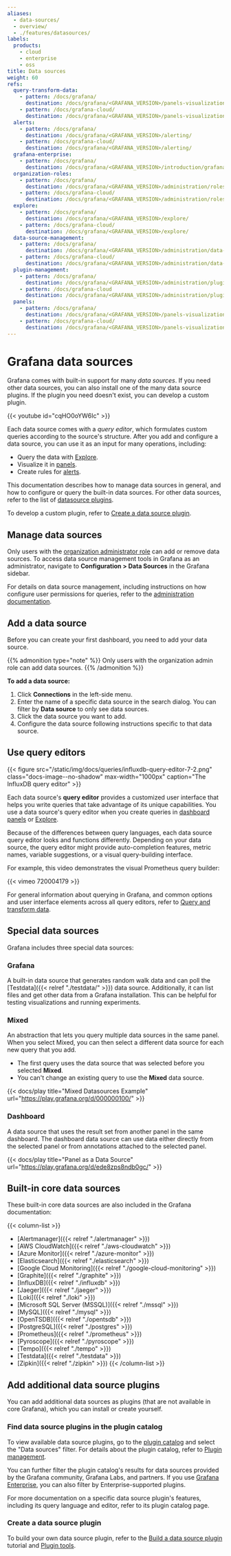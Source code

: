 ```yaml
---
aliases:
  - data-sources/
  - overview/
  - ./features/datasources/
labels:
  products:
    - cloud
    - enterprise
    - oss
title: Data sources
weight: 60
refs:
  query-transform-data:
    - pattern: /docs/grafana/
      destination: /docs/grafana/<GRAFANA_VERSION>/panels-visualizations/query-transform-data/
    - pattern: /docs/grafana-cloud/
      destination: /docs/grafana/<GRAFANA_VERSION>/panels-visualizations/query-transform-data/
  alerts:
    - pattern: /docs/grafana/
      destination: /docs/grafana/<GRAFANA_VERSION>/alerting/
    - pattern: /docs/grafana-cloud/
      destination: /docs/grafana/<GRAFANA_VERSION>/alerting/
  grafana-enterprise:
    - pattern: /docs/grafana/
      destination: /docs/grafana/<GRAFANA_VERSION>/introduction/grafana-enterprise/
  organization-roles:
    - pattern: /docs/grafana/
      destination: /docs/grafana/<GRAFANA_VERSION>/administration/roles-and-permissions/#organization-roles
    - pattern: /docs/grafana-cloud/
      destination: /docs/grafana/<GRAFANA_VERSION>/administration/roles-and-permissions/#organization-roles
  explore:
    - pattern: /docs/grafana/
      destination: /docs/grafana/<GRAFANA_VERSION>/explore/
    - pattern: /docs/grafana-cloud/
      destination: /docs/grafana/<GRAFANA_VERSION>/explore/
  data-source-management:
    - pattern: /docs/grafana/
      destination: /docs/grafana/<GRAFANA_VERSION>/administration/data-source-management/
    - pattern: /docs/grafana-cloud/
      destination: /docs/grafana/<GRAFANA_VERSION>/administration/data-source-management/
  plugin-management:
    - pattern: /docs/grafana/
      destination: /docs/grafana/<GRAFANA_VERSION>/administration/plugin-management/
    - pattern: /docs/grafana-cloud
      destination: /docs/grafana/<GRAFANA_VERSION>/administration/plugin-management/
  panels:
    - pattern: /docs/grafana/
      destination: /docs/grafana/<GRAFANA_VERSION>/panels-visualizations/
    - pattern: /docs/grafana-cloud/
      destination: /docs/grafana/<GRAFANA_VERSION>/panels-visualizations/
---
```


# Grafana data sources

Grafana comes with built-in support for many _data sources_.
If you need other data sources, you can also install one of the many data source plugins.
If the plugin you need doesn't exist, you can develop a custom plugin.

{{< youtube id="cqHO0oYW6Ic" >}}

Each data source comes with a _query editor_,
which formulates custom queries according to the source's structure.
After you add and configure a data source, you can use it as an input for many operations, including:

- Query the data with [Explore](ref:explore).
- Visualize it in [panels](ref:panels).
- Create rules for [alerts](ref:alerts).

This documentation describes how to manage data sources in general,
and how to configure or query the built-in data sources.
For other data sources, refer to the list of [datasource plugins](/grafana/plugins/).

To develop a custom plugin, refer to [Create a data source plugin](#create-a-data-source-plugin).

## Manage data sources

Only users with the [organization administrator role](ref:organization-roles) can add or remove data sources.
To access data source management tools in Grafana as an administrator, navigate to **Configuration > Data Sources** in the Grafana sidebar.

For details on data source management, including instructions on how configure user permissions for queries, refer to the [administration documentation](ref:data-source-management).

## Add a data source

Before you can create your first dashboard, you need to add your data source.

{{% admonition type="note" %}}
Only users with the organization admin role can add data sources.
{{% /admonition %}}

**To add a data source:**

1. Click **Connections** in the left-side menu.
1. Enter the name of a specific data source in the search dialog. You can filter by **Data source** to only see data sources.
1. Click the data source you want to add.
1. Configure the data source following instructions specific to that data source.

## Use query editors

{{< figure src="/static/img/docs/queries/influxdb-query-editor-7-2.png" class="docs-image--no-shadow" max-width="1000px" caption="The InfluxDB query editor" >}}

Each data source's **query editor** provides a customized user interface that helps you write queries that take advantage of its unique capabilities.
You use a data source's query editor when you create queries in [dashboard panels](ref:query-transform-data) or [Explore](ref:explore).

Because of the differences between query languages, each data source query editor looks and functions differently.
Depending on your data source, the query editor might provide auto-completion features, metric names, variable suggestions, or a visual query-building interface.

For example, this video demonstrates the visual Prometheus query builder:

{{< vimeo 720004179 >}}

For general information about querying in Grafana, and common options and user interface elements across all query editors, refer to [Query and transform data](ref:query-transform-data).

## Special data sources

Grafana includes three special data sources:

### Grafana

A built-in data source that generates random walk data and can poll the [Testdata]({{< relref "./testdata/" >}}) data source. Additionally, it can list files and get other data from a Grafana installation. This can be helpful for testing visualizations and running experiments.

### Mixed

An abstraction that lets you query multiple data sources in the same panel. When you select Mixed, you can then select a different data source for each new query that you add.

- The first query uses the data source that was selected before you selected **Mixed**.
- You can't change an existing query to use the **Mixed** data source.

{{< docs/play title="Mixed Datasources Example" url="https://play.grafana.org/d/000000100/" >}}

### Dashboard

A data source that uses the result set from another panel in the same dashboard. The dashboard data source can use data either directly from the selected panel or from annotations attached to the selected panel.

{{< docs/play title="Panel as a Data Source" url="https://play.grafana.org/d/ede8zps8ndb0gc/" >}}

## Built-in core data sources

These built-in core data sources are also included in the Grafana documentation:

{{< column-list >}}
- [Alertmanager]({{< relref "./alertmanager" >}})
- [AWS CloudWatch]({{< relref "./aws-cloudwatch" >}})
- [Azure Monitor]({{< relref "./azure-monitor" >}})
- [Elasticsearch]({{< relref "./elasticsearch" >}})
- [Google Cloud Monitoring]({{< relref "./google-cloud-monitoring" >}})
- [Graphite]({{< relref "./graphite" >}})
- [InfluxDB]({{< relref "./influxdb" >}})
- [Jaeger]({{< relref "./jaeger" >}})
- [Loki]({{< relref "./loki" >}})
- [Microsoft SQL Server (MSSQL)]({{< relref "./mssql" >}})
- [MySQL]({{< relref "./mysql" >}})
- [OpenTSDB]({{< relref "./opentsdb" >}})
- [PostgreSQL]({{< relref "./postgres" >}})
- [Prometheus]({{< relref "./prometheus" >}})
- [Pyroscope]({{< relref "./pyroscope" >}})
- [Tempo]({{< relref "./tempo" >}})
- [Testdata]({{< relref "./testdata" >}})
- [Zipkin]({{< relref "./zipkin" >}})
{{< /column-list >}}

## Add additional data source plugins

You can add additional data sources as plugins (that are not available in core Grafana), which you can install or create yourself.

### Find data source plugins in the plugin catalog

To view available data source plugins, go to the [plugin catalog](/grafana/plugins/?type=datasource) and select the "Data sources" filter.
For details about the plugin catalog, refer to [Plugin management](ref:plugin-management).

You can further filter the plugin catalog's results for data sources provided by the Grafana community, Grafana Labs, and partners.
If you use [Grafana Enterprise](ref:grafana-enterprise), you can also filter by Enterprise-supported plugins.

For more documentation on a specific data source plugin's features, including its query language and editor, refer to its plugin catalog page.

### Create a data source plugin

To build your own data source plugin, refer to the [Build a data source plugin](/developers/plugin-tools/tutorials/build-a-data-source-plugin) tutorial and [Plugin tools](/developers/plugin-tools).
